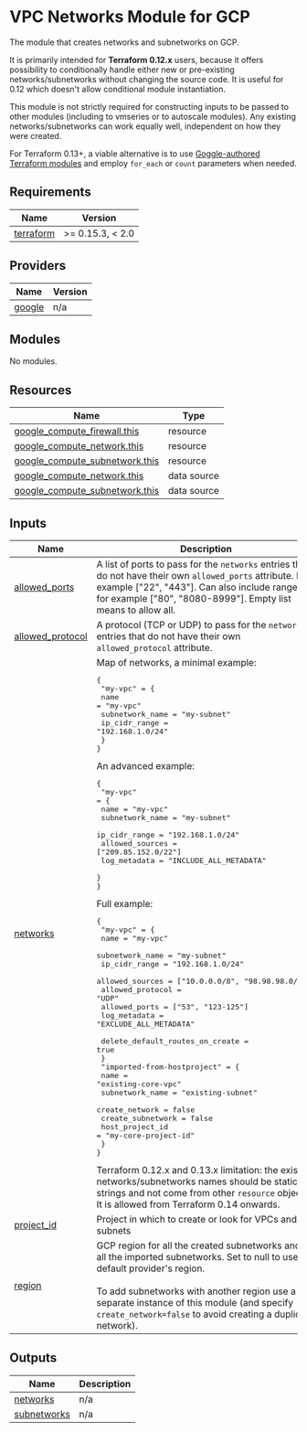 # VPC Networks Module for GCP

The module that creates networks and subnetworks on GCP.

It is primarily intended for **Terraform 0.12.x** users, because it offers possibility to conditionally handle either new or pre-existing
networks/subnetworks without changing the source code. It is useful for 0.12 which doesn't allow conditional module instantiation.

This module is not strictly required for constructing inputs to be passed to other modules (including to vmseries or to autoscale modules).
Any existing networks/subnetworks can work equally well, independent on how they were created.

For Terraform 0.13+, a viable alternative is to use [Goggle-authored Terraform modules](https://registry.terraform.io/modules/terraform-google-modules/network)
and employ `for_each` or `count` parameters when needed.

<!-- BEGINNING OF PRE-COMMIT-TERRAFORM DOCS HOOK -->
## Requirements

| Name | Version |
|------|---------|
| <a name="requirement_terraform"></a> [terraform](#requirement\_terraform) | >= 0.15.3, < 2.0 |

## Providers

| Name | Version |
|------|---------|
| <a name="provider_google"></a> [google](#provider\_google) | n/a |

## Modules

No modules.

## Resources

| Name | Type |
|------|------|
| [google_compute_firewall.this](https://registry.terraform.io/providers/hashicorp/google/latest/docs/resources/compute_firewall) | resource |
| [google_compute_network.this](https://registry.terraform.io/providers/hashicorp/google/latest/docs/resources/compute_network) | resource |
| [google_compute_subnetwork.this](https://registry.terraform.io/providers/hashicorp/google/latest/docs/resources/compute_subnetwork) | resource |
| [google_compute_network.this](https://registry.terraform.io/providers/hashicorp/google/latest/docs/data-sources/compute_network) | data source |
| [google_compute_subnetwork.this](https://registry.terraform.io/providers/hashicorp/google/latest/docs/data-sources/compute_subnetwork) | data source |

## Inputs

| Name | Description | Type | Default | Required |
|------|-------------|------|---------|:--------:|
| <a name="input_allowed_ports"></a> [allowed\_ports](#input\_allowed\_ports) | A list of ports to pass for the `networks` entries that do not have their own `allowed_ports` attribute. For example ["22", "443"]. Can also include ranges, for example ["80", "8080-8999"]. Empty list means to allow all. | `list(string)` | `[]` | no |
| <a name="input_allowed_protocol"></a> [allowed\_protocol](#input\_allowed\_protocol) | A protocol (TCP or UDP) to pass for the `networks` entries that do not have their own `allowed_protocol` attribute. | `string` | `"all"` | no |
| <a name="input_networks"></a> [networks](#input\_networks) | Map of networks, a minimal example:<pre>{<br>  "my-vpc" = {<br>    name            = "my-vpc"<br>    subnetwork_name = "my-subnet"<br>    ip_cidr_range   = "192.168.1.0/24"<br>  }<br>}</pre>An advanced example:<pre>{<br>  "my-vpc" = {<br>    name            = "my-vpc"<br>    subnetwork_name = "my-subnet"<br>    ip_cidr_range   = "192.168.1.0/24"<br>    allowed_sources = ["209.85.152.0/22"]<br>    log_metadata    = "INCLUDE_ALL_METADATA"<br>  }<br>}</pre>Full example:<pre>{<br>  "my-vpc" = {<br>    name             = "my-vpc"<br>    subnetwork_name  = "my-subnet"<br>    ip_cidr_range    = "192.168.1.0/24"<br>    allowed_sources  = ["10.0.0.0/8", "98.98.98.0/28"]<br>    allowed_protocol = "UDP"<br>    allowed_ports    = ["53", "123-125"]<br>    log_metadata     = "EXCLUDE_ALL_METADATA"<br><br>    delete_default_routes_on_create = true<br>  }<br>  "imported-from-hostproject" = {<br>    name              = "existing-core-vpc"<br>    subnetwork_name   = "existing-subnet"<br>    create_network    = false<br>    create_subnetwork = false<br>    host_project_id   = "my-core-project-id"<br>  }<br>}</pre>Terraform 0.12.x and 0.13.x limitation: the existing networks/subnetworks names should be static strings and not come from other `resource` objects.<br>It is allowed from Terraform 0.14 onwards. | `any` | n/a | yes |
| <a name="input_project_id"></a> [project\_id](#input\_project\_id) | Project in which to create or look for VPCs and subnets | `string` | `null` | no |
| <a name="input_region"></a> [region](#input\_region) | GCP region for all the created subnetworks and for all the imported subnetworks. Set to null to use a default provider's region.<br><br>To add subnetworks with another region use a separate instance of this module (and specify `create_network=false` to avoid creating a duplicate network). | `string` | `null` | no |

## Outputs

| Name | Description |
|------|-------------|
| <a name="output_networks"></a> [networks](#output\_networks) | n/a |
| <a name="output_subnetworks"></a> [subnetworks](#output\_subnetworks) | n/a |
<!-- END OF PRE-COMMIT-TERRAFORM DOCS HOOK -->
